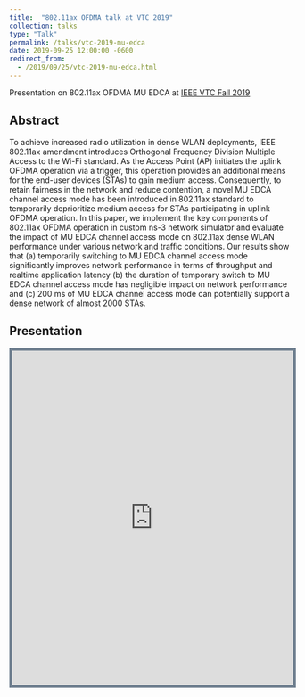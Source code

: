 ```yaml
---
title:  "802.11ax OFDMA talk at VTC 2019"
collection: talks
type: "Talk"
permalink: /talks/vtc-2019-mu-edca
date: 2019-09-25 12:00:00 -0600
redirect_from: 
  - /2019/09/25/vtc-2019-mu-edca.html
---
```

Presentation on 802.11ax OFDMA MU EDCA at [IEEE VTC Fall 2019](https://www.ieeevtc.org/vtc2019fall/)

## Abstract

To achieve increased radio utilization in dense WLAN deployments, IEEE 802.11ax amendment introduces Orthogonal 
Frequency Division Multiple Access to the Wi-Fi standard. As the Access Point (AP) initiates 
the uplink OFDMA operation via a trigger, this operation provides an additional means for the end-user devices (STAs) to gain
medium access. Consequently, to retain fairness in the network
and reduce contention, a novel MU EDCA channel access mode
has been introduced in 802.11ax standard to temporarily deprioritize
medium access for STAs participating in uplink OFDMA
operation. In this paper, we implement the key components of
802.11ax OFDMA operation in custom ns-3 network simulator
and evaluate the impact of MU EDCA channel access mode
on 802.11ax dense WLAN performance under various network
and traffic conditions. Our results show that (a) temporarily
switching to MU EDCA channel access mode significantly improves
network performance in terms of throughput and realtime
application latency (b) the duration of temporary switch to
MU EDCA channel access mode has negligible impact on network
performance and (c) 200 ms of MU EDCA channel access mode
can potentially support a dense network of almost 2000 STAs.

## Presentation 

<iframe src="https://docs.google.com/viewer?url=https://github.com/sharan-naribole/sharan-naribole.github.io/raw/master/files/vtc_2019_mu_edca.pdf&embedded=true" width="100%" height="600px" style="border:thick solid #708090 ;">Your browser does not support the PDF embedding. </iframe>